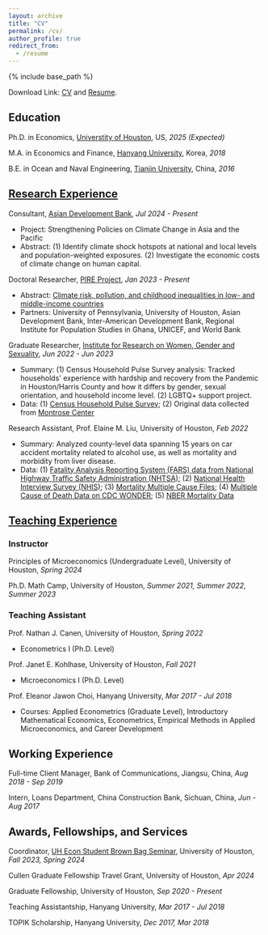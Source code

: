 ```yaml
---
layout: archive
title: "CV"
permalink: /cv/
author_profile: true
redirect_from:
  - /resume
---
```


{% include base_path %}

Download Link: <a href="/YujieZhang_CV.pdf">CV</a> and <a href="/YujieZhang_Resume.pdf">Resume</a>. 



Education
------

Ph.D. in Economics, [Universtity of Houston](https://www.uh.edu/class/economics/), US, *2025 (Expected)* 

M.A. in Economics and Finance, [Hanyang University](https://econ.hanyang.ac.kr/), Korea, *2018*

B.E. in Ocean and Naval Engineering, [Tianjin University](http://www.tju.edu.cn/english/index.htm), China, *2016*



[Research Experience](https://yujiezhangecon.github.io/research/)
------

<!-- 
### Working Papers and Work in Progress

"Are Disasters Disastrous for Learning? Evidence from Seven Asian Countries", with Jere Behrman, Emily Hannum, Minhaj Mahmud, and Fan Wang (Presentations: [ADBI Conference on Increasing the Resilience of Education Systems in Asia and the Pacific](https://www.adb.org/news/events/increasing-the-resilience-of-education-systems-in-asia-and-the-pacific), 

"Gender-differed Sibling Effect on Health Outcomes"

### Research Experience
-->

Consultant, [Asian Development Bank](https://www.adb.org/), *Jul 2024 - Present*
- Project: Strengthening Policies on Climate Change in Asia and the Pacific
- Abstract: (1) Identify climate shock hotspots at national and local levels and population-weighted exposures. (2) Investigate the economic costs of climate change on human capital.

<!-- 
- Data:
	(1) [ERA5-HEAT temperature data](https://cds-beta.climate.copernicus.eu/datasets/derived-utci-historical?tab=overview); 
	(2) [Satellite-derived PM2.5 data](https://sites.wustl.edu/acag/datasets/surface-pm2-5/); 
	(3) [UNICEF Multiple Indicator Cluster Surveys (MICS)](https://mics.unicef.org/) 
-->

Doctoral Researcher, [PIRE Project](https://beta.nsf.gov/funding/opportunities/partnerships-international-research-education-pire-0), *Jan 2023 - Present*

<!-- 
- Investigators: Emily Hannum, Jere Behrman, and Fan Wang
-->

- Abstract: [Climate risk, pollution, and childhood inequalities in low- and middle-income countries](https://www.nsf.gov/awardsearch/showAward?AWD_ID=2230615)
- Partners: University of Pennsylvania, University of Houston, Asian Development Bank, Inter-American Development Bank, Regional Institute for Population Studies in Ghana, UNICEF, and World Bank

Graduate Researcher, [Institute for Research on Women, Gender and Sexuality](https://uh.edu/class/ws/irwgs/), *Jun 2022 - Jun 2023*
- Summary: (1) Census Household Pulse Survey analysis: Tracked households' experience with hardship and recovery from the Pandemic in Houston/Harris County and how it differs by gender, sexual orientation, and household income level. (2) LGBTQ+ support project. 
- Data: 
	(1) [Census Household Pulse Survey](https://www.census.gov/householdpulsedata);
	(2) Original data collected from [Montrose Center](https://montrosecenter.org/) 

Research Assistant, Prof. Elaine M. Liu, University of Houston, *Feb 2022*
- Summary: Analyzed county-level data spanning 15 years on car accident mortality related to alcohol use, as well as mortality and morbidity from liver disease. 
- Data: 
	(1) [Fatality Analysis Reporting System (FARS) data from National Highway Traffic Safety Administration (NHTSA)](https://www.nhtsa.gov/research-data/fatality-analysis-reporting-system-fars); 
	(2) [National Health Interview Survey (NHIS)](https://www.cdc.gov/nchs/nhis/data-questionnaires-documentation.htm); 
	(3) [Mortality Multiple Cause Files](https://www.cdc.gov/nchs/data_access/VitalStatsOnline.htm#Mortality_Multiple); 
	(4) [Multiple Cause of Death Data on CDC WONDER](https://wonder.cdc.gov/mcd.html); 
	(5) [NBER Mortality Data](https://www.nber.org/research/data/mortality-data-vital-statistics-nchs-multiple-cause-death-data)

<!-- 
Research Assistant, Prof. Yuyu Chen, Peking University, *Nov - Dec 2020*
- Summary: Completed data collection, collation, and cleaning for over 200 local officials from prefecture-level cities in the provinces of Guangdong, Shandong, Shanxi, and Neimenggu, for a project on local officials and economic development. 
-->



[Teaching Experience](https://yujiezhangecon.github.io/teaching/) 
------

### Instructor

Principles of Microeconomics (Undergraduate Level), University of Houston, *Spring 2024*

Ph.D. Math Camp, University of Houston, *Summer 2021, Summer 2022, Summer 2023*

### Teaching Assistant 

Prof. Nathan J. Canen, University of Houston, *Spring 2022*
- Econometrics I (Ph.D. Level) 

Prof. Janet E. Kohlhase, University of Houston, *Fall 2021*
- Microeconomics I (Ph.D. Level)
<!-- 
- Evaluation: 5/5 regarding "the teaching assistant was receptive to questions", 4.9/5 regarding "the teaching assistant was available for assistance to students" (department average was 4/5).
-->

Prof. Eleanor Jawon Choi, Hanyang University, *Mar 2017 - Jul 2018*
- Courses: Applied Econometrics (Graduate Level), Introductory Mathematical Economics, Econometrics, Empirical Methods in Applied Microeconomics, and Career Development 
<!-- 
- Graded problem sets and exams for more than 150 students each semester, held office hour statistical software learning and collected feedback. Assisted professor with course materials, checking attendance of students, monitoring exams, managing records and the statistics of students’ performance. 
-->



Working Experience 
------

Full-time Client Manager, Bank of Communications, Jiangsu, China, *Aug 2018 - Sep 2019*

Intern, Loans Department, China Construction Bank, Sichuan, China, *Jun - Aug 2017*



Awards, Fellowships, and Services 
------

Coordinator, [UH Econ Student Brown Bag Seminar](https://sites.google.com/view/uheconbbseminar), University of Houston, *Fall 2023, Spring 2024*

Cullen Graduate Fellowship Travel Grant, University of Houston, *Apr 2024*

Graduate Fellowship, University of Houston, *Sep 2020 - Present*

Teaching Assistantship, Hanyang University, *Mar 2017 - Jul 2018* 

TOPIK Scholarship, Hanyang University, *Dec 2017, Mar 2018*




